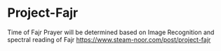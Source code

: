 # Project-Fajr
Time of Fajr Prayer will be determined based on Image Recognition and spectral reading of Fajr
https://www.steam-noor.com/post/project-fajr


